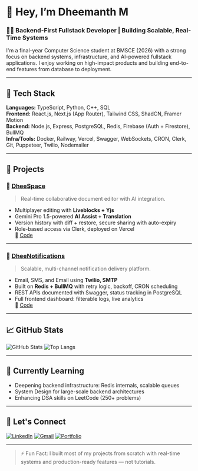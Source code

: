 # 👋 Hey, I’m Dheemanth M

### 🧑‍💻 Backend-First Fullstack Developer | Building Scalable, Real-Time Systems

I'm a final-year Computer Science student at BMSCE (2026) with a strong focus on backend systems, infrastructure, and AI-powered fullstack applications. I enjoy working on high-impact products and building end-to-end features from database to deployment.

---

## 🔧 Tech Stack

**Languages:** TypeScript, Python, C++, SQL  
**Frontend:** React.js, Next.js (App Router), Tailwind CSS, ShadCN, Framer Motion  
**Backend:** Node.js, Express, PostgreSQL, Redis, Firebase (Auth + Firestore), BullMQ  
**Infra/Tools:** Docker, Railway, Vercel, Swagger, WebSockets, CRON, Clerk, Git, Puppeteer, Twilio, Nodemailer

---

## 🚀 Projects

### 📄 [DheeSpace](https://dheespace.vercel.app)
> Real-time collaborative document editor with AI integration.

- Multiplayer editing with **Liveblocks + Yjs**
- Gemini Pro 1.5-powered **AI Assist + Translation**
- Version history with diff + restore, secure sharing with auto-expiry
- Role-based access via Clerk, deployed on Vercel  
🔗 [Code](https://github.com/dheemanthm2004/DheeSpace.)

---

### 📢 [DheeNotifications](https://dheenotifications.vercel.app)
> Scalable, multi-channel notification delivery platform.

- Email, SMS, and Email using **Twilio, SMTP**
- Built on **Redis + BullMQ** with retry logic, backoff, CRON scheduling
- REST APIs documented with Swagger, status tracking in PostgreSQL
- Full frontend dashboard: filterable logs, live analytics  
🔗 [Code](https://github.com/dheemanthm2004/notification_system)

---

## 📈 GitHub Stats

![GitHub Stats](https://github-readme-stats.vercel.app/api?username=dheemanthm2004&show_icons=true&theme=default)
![Top Langs](https://github-readme-stats.vercel.app/api/top-langs/?username=dheemanthm2004&layout=compact)

---

## 🌱 Currently Learning

- Deepening backend infrastructure: Redis internals, scalable queues
- System Design for large-scale backend architectures
- Enhancing DSA skills on LeetCode (250+ problems)

---

## 💬 Let's Connect

[![LinkedIn](https://img.shields.io/badge/LinkedIn-blue?style=flat&logo=linkedin&labelColor=blue)](https://www.linkedin.com/in/dheemanth-madaiah-484a43327/)
[![Gmail](https://img.shields.io/badge/Gmail-red?style=flat&logo=gmail&labelColor=red)](mailto:dheemanthm.official@gmail.com)
[![Portfolio](https://img.shields.io/badge/Portfolio-grey?style=flat&logo=vercel&labelColor=black)](https://dheespace.vercel.app)

---

> ⚡ Fun Fact: I built most of my projects from scratch with real-time systems and production-ready features — not tutorials.


